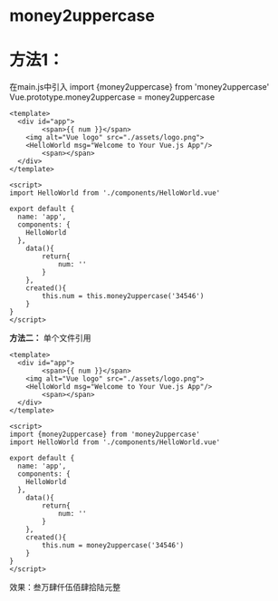 # money2uppercase
# **方法1：**
在main.js中引入
import {money2uppercase} from 'money2uppercase'
Vue.prototype.money2uppercase = money2uppercase


    <template>
      <div id="app">
    		<span>{{ num }}</span>
        <img alt="Vue logo" src="./assets/logo.png">
        <HelloWorld msg="Welcome to Your Vue.js App"/>
    		<span></span>
      </div>
    </template>
    
    <script>
    import HelloWorld from './components/HelloWorld.vue'
    
    export default {
      name: 'app',
      components: {
        HelloWorld
      },
    	data(){
    		return{
    			num: ''
    		}
    	},
    	created(){
    		this.num = this.money2uppercase('34546')
    	}
    }
    </script>
	
	
	
	

**方法二：**
单个文件引用


    <template>
      <div id="app">
    		<span>{{ num }}</span>
        <img alt="Vue logo" src="./assets/logo.png">
        <HelloWorld msg="Welcome to Your Vue.js App"/>
    		<span></span>
      </div>
    </template>
    
    <script>
    import {money2uppercase} from 'money2uppercase'
    import HelloWorld from './components/HelloWorld.vue'
    
    export default {
      name: 'app',
      components: {
        HelloWorld
      },
    	data(){
    		return{
    			num: ''
    		}
    	},
    	created(){
    		this.num = money2uppercase('34546')
    	}
    }
    </script>
	

效果：叁万肆仟伍佰肆拾陆元整